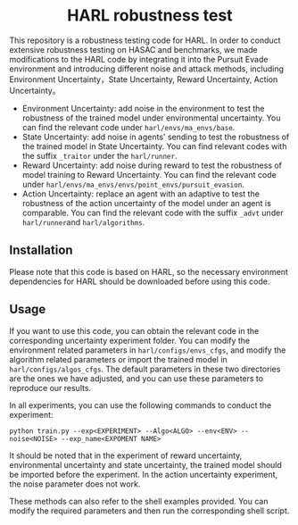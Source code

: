 <h1 align="center"> HARL robustness test </h1>

This repository is a robustness testing code for HARL. In order to conduct extensive robustness testing on HASAC and benchmarks, we made modifications to the HARL code by integrating it into the Pursuit Evade environment and introducing different noise and attack methods, including Environment Uncertainty，State Uncertainty, Reward Uncertainty, Action Uncertainty。
- Environment Uncertainty: add noise in the environment to test the robustness of the trained model under environmental uncertainty. You can find the relevant code under `harl/envs/ma_envs/base`.
- State Uncertainty: add noise in agents' sending to test the robustness of the trained model in State Uncertainty. You can find relevant codes with the suffix `_traitor` under the `harl/runner`.
- Reward Uncertainty: add noise during reward to test the robustness of model training to Reward Uncertainty. You can find the relevant code under `harl/envs/ma_envs/envs/point_envs/pursuit_evasion`.
- Action Uncertainty: replace an agent with an adaptive to test the robustness of the action uncertainty of the model under an agent is comparable. You can find the relevant code with the suffix `_advt` under `harl/runner`and `harl/algorithms`.

## Installation
Please note that this code is based on HARL, so the necessary environment dependencies for HARL should be downloaded before using this code. 

## Usage
If you want to use this code, you can obtain the relevant code in the corresponding uncertainty experiment folder. You can modify the environment related parameters in `harl/configs/envs_cfgs`, and modify the algorithm related parameters or import the trained model in `harl/configs/algos_cfgs`. The default parameters in these two directories are the ones we have adjusted, and you can use these parameters to reproduce our results. 

In all experiments, you can use the following commands to conduct the experiment: 
```shell
python train.py --exp<EXPERIMENT> --Algo<ALGO> --env<ENV> --noise<NOISE> --exp_name<EXPOMENT NAME> 
```
It should be noted that in the experiment of reward uncertainty, environmental uncertainty and state uncertainty, the trained model should be imported before the experiment. In the action uncertainty experiment, the noise parameter does not work. 

These methods can also refer to the shell examples provided. You can modify the required parameters and then run the corresponding shell script.
